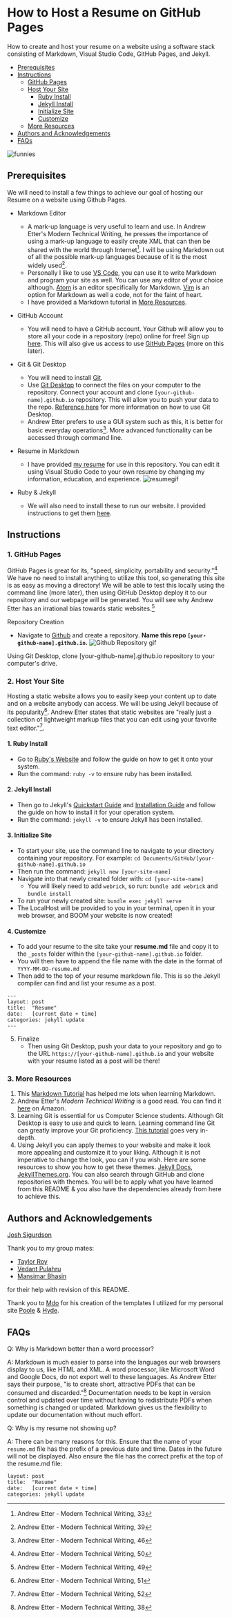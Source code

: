 # How to Host a Resume on GitHub Pages

How to create and host your resume on a website using a software stack consisting of Markdown, Visual Studio Code, GitHub Pages, and Jekyll.

 - [Prerequisites](#prerequisites)
 - [Instructions](#instructions)
   - [GitHub Pages](#1-github-pages)
   - [Host Your Site](#2-host-your-site)
     - [Ruby Install](#1-ruby-install)
     - [Jekyll Install](#2-jekyll-install)
     - [Initialize Site](#3-initialize-site)
     - [Customize](#4-customize)
   - [More Resources](#3-more-resources)
 - [Authors and Acknowledgements](#authors-and-acknowledgements)
 - [FAQs](#faqs)

![funnies](https://programmerhumor.io/wp-content/uploads/2022/10/programmerhumor-io-debugging-memes-testing-memes-4ada90d8c3f5fce.jpg)

## Prerequisites
We will need to install a few things to achieve our goal of hosting our Resume on a website using Github Pages.

- Markdown Editor
    - A mark-up language is very useful to learn and use. In Andrew Etter's Modern Technical Writing, he presses the importance of using a mark-up language to easily create XML that can then be shared with the world through Internet[^1]. I will be using Markdown out of all the possible mark-up languages because of it is the most widely used[^2]. 
    - Personally I like to use [VS Code](https://code.visualstudio.com/download), you can use it to write Markdown and program your site as well. You can use any editor of your choice although. [Atom](https://atom.io/) is an editor specifically for Markdown. [Vim](https://vimhelp.org/) is an option for Markdown as well a code, not for the faint of heart.
    - I have provided a Markdown tutorial in [More Resources](#3-more-resources).

- GitHub Account
  - You will need to have a GitHub account. Your Github will allow you to store all your code in a repository (repo) online for free! Sign up [here](https://github.com/). This will also give us access to use [GitHub Pages](https://pages.github.com/) (more on this later).

- Git & Git Desktop
  - You will need to install [Git](https://git-scm.com/downloads).
  - Use [Git Desktop](https://desktop.github.com/) to connect the files on your computer to the repository. Connect your account and clone `[your-github-name].github.io` repository. This will allow you to push your data to the repo. [Reference here](https://docs.github.com/en/desktop/installing-and-configuring-github-desktop/overview/getting-started-with-github-desktop) for more information on how to use Git Desktop. 
  - Andrew Etter prefers to use a GUI system such as this, it is better for basic everyday operations[^3]. More advanced functionality can be accessed through command line.

- Resume in Markdown
  - I have provided [my resume](/resume.md) for use in this repository. You can edit it using Visual Studio Code to your own resume by changing my information, education, and experience. ![resumegif](https://media0.giphy.com/media/72YyXcnj0DVZzVaF2d/giphy.gif)

- Ruby & Jekyll
  - We will also need to install these to run our website. I provided instructions to get them [here](#2-host-your-site).

## Instructions
### 1. GitHub Pages
GitHub Pages is great for its, "speed, simplicity, portability and security."[^4] We have no need to install anything to utilize this tool, so generating this site is as easy as moving a directory! We will be able to test this locally using the command line (more later), then using GitHub Desktop deploy it to our repository and our webpage will be generated. You will see why Andrew Etter has an irrational bias towards static websites.[^5] 

Repository Creation
- Navigate to [Github](https://github.com/) and create a repository. **Name this repo `[your-github-name].github.io`.** 
  ![Github Repository gif](https://media2.giphy.com/media/mgL99GKm27hZLZCbUC/giphy.gif?cid=790b7611df74b65c90b2a0f82e4dd3955b804307d3958091&rid=giphy.gif&ct=g)

Using Git Desktop, clone [your-github-name].github.io repository to your computer's drive.

### 2. Host Your Site
Hosting a static website allows you to easily keep your content up to date and on a website anybody can access. We will be using Jekyll because of its popularity[^6]. Andrew Etter states that static websites are "really just a collection of lightweight markup files that you can edit using your favorite text editor."[^7].

#### 1. Ruby Install
   - Go to [Ruby's Website](https://www.ruby-lang.org/en/documentation/installation/) and follow the guide on how to get it onto your system.
   - Run the command: `ruby -v` to ensure ruby has been installed.
#### 2. Jekyll Install
   - Then go to Jekyll's [Quickstart Guide](https://jekyllrb.com/docs/) and  [Installation Guide](https://jekyllrb.com/docs/installation/) and follow the guide on how to install it for your operation system.
   - Run the command: `jekyll -v` to ensure Jekyll has been installed.
#### 3. Initialize Site
   - To start your site, use the command line to navigate to your directory containing your repository. For example: `cd Documents/GitHub/[your-github-name].github.io`
   - Then run the command: `jekyll new [your-site-name]`
   - Navigate into that newly created folder with: `cd [your-site-name]`
     - You will likely need to add `webrick`, so run: `bundle add webrick` and `bundle install`
   - To run your newly created site: `bundle exec jekyll serve`  
   - The LocalHost will be provided to you in your terminal, open it in your web browser, and BOOM your website is now created!
#### 4. Customize
   - To add your resume to the site take your **resume.md** file and copy it to the `_posts` folder within the `[your-github-name].github.io` folder.
   - You will then have to append the file name with the date in the format of `YYYY-MM-DD-resume.md`
   - Then add to the top of your resume markdown file. This is so the Jekyll compiler can find and list your resume as a post.
```
---
layout: post
title:  "Resume"
date:   [current date + time]
categories: jekyll update
---
```

5. Finalize
   - Then using Git Desktop, push your data to your repository and go to the URL `https://[your-github-name].github.io` and your website with your resume listed as a post will be there! 

### 3. More Resources

1. This [Markdown Tutorial](https://docs.github.com/en/get-started/writing-on-github/getting-started-with-writing-and-formatting-on-github/basic-writing-and-formatting-syntax) has helped me lots when learning Markdown.
2. Andrew Etter's *Modern Technical Writing* is a good read. You can find it [here](https://www.amazon.com/Modern-Technical-Writing-Introduction-Documentation-ebook/dp/B01A2QL9SS) on Amazon.
3. Learning Git is essential for us Computer Science students. Although Git Desktop is easy to use and quick to learn. Learning command line Git can greatly improve your Git proficiency. [This tutorial](https://www.atlassian.com/git/tutorials) goes very in-depth.
4. Using Jekyll you can apply themes to your website and make it look more appealing and customize it to your liking. Although it is not imperative to change the look, you can if you wish. Here are some resources to show you how to get these themes. [Jekyll Docs](https://jekyllrb.com/docs/themes/), [JekyllThemes.org](http://jekyllthemes.org/). You can also search through GitHub and clone repositories with themes. You will be to apply what you have learned from this README & you also have the dependencies already from here to achieve this.
## Authors and Acknowledgements

[Josh Sigurdson](https://github.com/joshsig)

Thank you to my group mates:
- [Taylor Roy](https://github.com/TayRoy)
- [Vedant Pulahru]()
- [Mansimar Bhasin]()
  
for their help with revision of this README.

Thank you to [Mdo](https://twitter.com/mdo) for his creation of the templates I utilized for my personal site [Poole](https://github.com/poole) & [Hyde](https://github.com/poole/hyde).


## FAQs

Q: Why is Markdown better than a word processor?

A: Markdown is much easier to parse into the languages our web browsers display to us, like HTML and XML. A word processor, like Microsoft Word and Google Docs, do not export well to these languages. As Andrew Etter says their purpose, "is to create short, attractive PDFs that can be consumed and discarded."[^8] Documentation needs to be kept in version control and updated over time without having to redistribute PDFs when something is changed or updated. Markdown gives us the flexibility to update our documentation without much effort. 

Q: Why is my resume not showing up?

A: There can be many reasons for this. Ensure that the name of your `resume.md` file has the prefix of a previous date and time. Dates in the future will not be displayed. Also ensure the file has the correct prefix at the top of the resume.md file:
```
layout: post
title:  "Resume"
date:   [current date + time]
categories: jekyll update
```


[^1]: Andrew Etter - Modern Technical Writing, 33
[^2]: Andrew Etter - Modern Technical Writing, 39
[^3]: Andrew Etter - Modern Technical Writing, 46
[^4]: Andrew Etter - Modern Technical Writing, 50
[^5]: Andrew Etter - Modern Technical Writing, 49
[^6]: Andrew Etter - Modern Technical Writing, 51
[^7]: Andrew Etter - Modern Technical Writing, 52
[^8]: Andrew Etter - Modern Technical Writing, 38